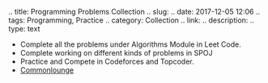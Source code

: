
.. title: Programming Problems Collection
.. slug: 
.. date: 2017-12-05 12:06
.. tags: Programming, Practice
.. category: Collection
.. link: 
.. description: 
.. type: text



* Complete all the problems under Algorithms Module in Leet Code.
* Complete working on different kinds of problems in SPOJ
* Practice and Compete in Codeforces and Topcoder.
* [Commonlounge](https://www.commonlounge.com/discussion/57ce5846138346b9a5ae6bf295d47c93/main)
<!-- TEASER_END -->
